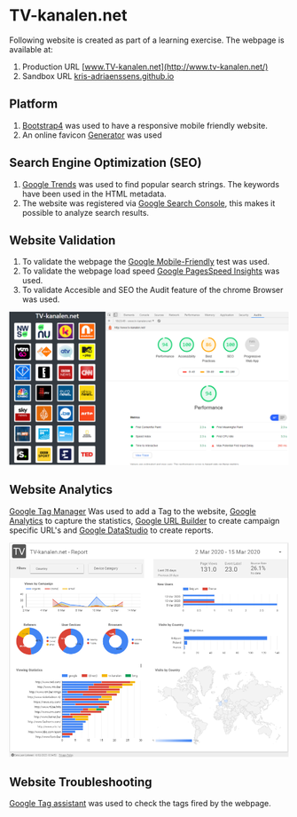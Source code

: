 # TV-kanalen.net
Following website is created as part of a learning exercise.
The webpage is available at:
1. Production URL [www.TV-kanalen.net](http://www.tv-kanalen.net/)
2. Sandbox URL [kris-adriaenssens.github.io](https://kris-adriaenssens.github.io)
## Platform
1. [Bootstrap4](https://www.w3schools.com/bootstrap4) was used to have a responsive mobile friendly website.
2. An online favicon [Generator](https://favicon.io/favicon-generator/) was used
## Search Engine Optimization (SEO)
1. [Google Trends](https://trends.google.com/trends) was used to find popular search strings. The keywords have been used in the HTML metadata.
2. The website was registered via [Google Search Console](https://www.google.com/webmasters), this makes it possible to analyze search results.
## Website Validation
1. To validate the webpage the [Google Mobile-Friendly](https://search.google.com/test/mobile-friendly?) test was used.
2. To validate the webpage load speed [Google PagesSpeed Insights](https://developers.google.com/speed/pagespeed/insights/) was used.
3. To validate Accesible and SEO the Audit feature of the chrome Browser was used.

![Google Chrome Audit Feature](/GoogleChromeAudit.png "Google Chrome Audit")
## Website Analytics
[Google Tag Manager](https://tagmanager.google.com/) Was used to add a Tag to the website, [Google Analytics](https://analytics.google.com/analytics/web) to capture the statistics, [Google URL Builder](https://ga-dev-tools.appspot.com/campaign-url-builder/) to create campaign specific URL's and [Google DataStudio](https://datastudio.google.com) to create reports.

![Google Data Studio](/GoogleDataStudio.png "Google Data Studio")
## Website Troubleshooting
[Google Tag assistant](https://get.google.com/tagassistant/) was used to check the tags fired by the webpage.
